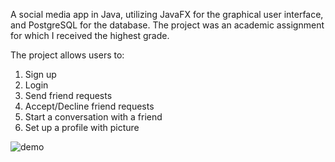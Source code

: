 A social media app in Java, utilizing JavaFX for the graphical user interface, and PostgreSQL for the database.
The project was an academic assignment for which I received the highest grade.

The project allows users to:
1. Sign up
2. Login
3. Send friend requests
4. Accept/Decline friend requests
5. Start a conversation with a friend
6. Set up a profile with picture

![demo](https://github.com/user-attachments/assets/2ec1e9c8-9ba2-4ea2-92b0-12ae180bb54e)
